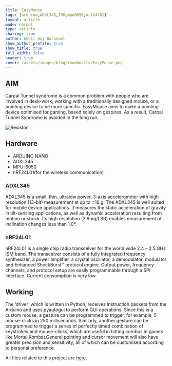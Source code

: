 ```yaml
---
title: EasyMouse
tags: [arduino,ADXL345,IMU,mpu6050,nrf24l01]
layout: article
mode: normal
type: article
sharing: true
author: Akhil Raj Baranwal
show_author_profile: true
show_title: true
full_width: false
header: true
cover: /assets/images/blog/thumbnails/EasyMouse.png
---
```


## AIM
Carpal Tunnel syndrome is a common problem with people who are involved in desk-work, working with a traditionally designed mouse, or a pointing device to be more specific. EasyMouse aims to make a pointing device optimised for gaming, based solely on gestures. As a result, Carpal Tunnel Syndrome is avoided in the long run.
<!--more-->


<img src="{{site.baseurl}}/assets/images/blog/thumbnails/EasyMouse.png" alt="Resistor" width=auto height=auto>

## Hardware 
- ARDUINO NANO
- ADXL345
- MPU-6050
- nRF24L01(for the wireless communication)

### ADXL345
ADXL345  is a small, thin, ultralow power, 3-axis accelerometer with high resolution (13-bit) measurement at up to ±16 g.  The ADXL345 is well suited for mobile device applications. It measures the static acceleration of gravity in tilt-sensing applications, as well as dynamic acceleration resulting from motion or shock. Its high resolution  (3.9mg/LSB) enables measurement of inclination changes less than 1.0°.

### nRF24L01
nRF24L01 is a single chip radio transceiver for the world wide 2.4 – 2.5 GHz ISM
band. The transceiver consists of a fully integrated frequency synthesizer, a power
amplifier, a crystal oscillator, a demodulator, modulator and Enhanced ShockBurst™
protocol engine. Output power, frequency channels, and protocol setup are easily
programmable through a SPI interface. Current consumption is very low.

## Working
The ‘driver’  which is written in Python, receives instruction packets from the Arduino and uses pyautogui to perform GUI operations. Since this is a custom mouse, a gesture can be programmed to trigger, for example, 5 mouse-clicks in 250 milliseconds.
Similarly, another gesture can be programmed to trigger a series of perfectly timed combination of keystrokes and mouse-clicks, which are useful in hitting combos in games like Mortal Kombat.General pointing and cursor movement will also have greater precision and sensitivity, all of which can be customised according to personal preference.

All files related to this project are [here](https://github.com/akhilrb/easymouse).

